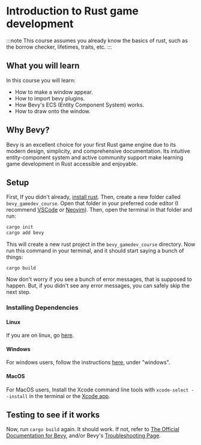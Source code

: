 # Introduction to Rust game development

:::note
This course assumes you already know the basics of rust, such
as the borrow checker, lifetimes, traits, etc.
:::

## What you will learn

In this course you will learn:
- How to make a window appear.
- How to import bevy plugins.
- How Bevy's ECS (Entity Component System) works.
- How to draw onto the window.

## Why Bevy?
Bevy is an excellent choice for your first Rust game engine due to its modern design, simplicity, and comprehensive documentation. Its intuitive entity-component system and active community support make learning game development in Rust accessible and enjoyable.

## Setup
First, If you didn't already, [install rust](https://www.rust-lang.org/tools/install). Then, create a new folder called `bevy_gamedev_course`.
Open that folder in your preferred code editor (I recommend [VSCode](https://code.visualstudio.com/download) or [Neovim](https://github.com/neovim/neovim/wiki/Installing-Neovim)). Then, open the terminal in that folder and run: 
```bash
cargo init
cargo add bevy
```
This will create a new rust project in the `bevy_gamedev_course` directory.
Now run this command in your terminal, and it should start saying a bunch of things:
```
cargo build
```
Now don't worry if you see a bunch of error messages, that is supposed to happen. But, if
you didn't see any error messages, you can safely skip the next step.

### Installing Dependencies

#### Linux
If you are on linux, go [here](https://github.com/bevyengine/bevy/blob/main/docs/linux_dependencies.md).

#### Windows
For windows users, follow the instructions [here](https://bevyengine.org/learn/book/getting-started/setup/#windows), under "windows".

#### MacOS
For MacOS users, Install the Xcode command line tools with `xcode-select --install` in the terminal or the [Xcode app](https://apps.apple.com/en/app/xcode/id497799835).

## Testing to see if it works
Now, run `cargo build` again. It should work. If not, refer to [The Official Documentation for Bevy](https://bevyengine.org/learn/book/getting-started/setup/), and/or Bevy's [Troubleshooting Page](https://bevyengine.org/learn/book/troubleshooting/).